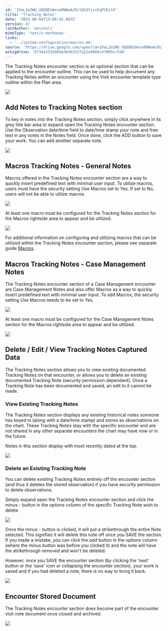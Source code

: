 ```yaml
---
id: '1VwL1mZWb_UQDQD1WxneRWWaAiRclQSdYjvcEqPCKztU'
title: 'Tracking Notes'
date: '2025-08-04T13:08:42.883Z'
version: 87
lastAuthor: 'anichols'
mimeType: 'text/x-markdown'
links:
  - '../system-configuration/macros.md'
source: 'https://drive.google.com/open?id=1VwL1mZWb_UQDQD1WxneRWWaAiRclQSdYjvcEqPCKztU'
wikigdrive: '6734a553a9b9ad6d6322fa22a9088c47069cc5a0'
---
```

The Tracking Notes encounter section is an optional section that can be applied to the encounter outline.  This can be used to help document any Tracking Notes within an encounter using the Visit encounter template type outline within the Plan area.

![](../tracking-notes.assets/c87e6e8e0589a13794ac1528d97dbf9d.png)

## Add Notes to Tracking Notes section

To key in notes into the Tracking Notes section, simply click anywhere in its grey title bar area to expand open the Tracking Notes encounter section.  Use the Observation date/time field to date/time stamp your note and free text in any notes in the Notes field.  Once done, click the ADD button to save your work. You can add another separate note.

![](../tracking-notes.assets/d31c3fc099c7c7d44a0787123413f717.png)

## Macros Tracking Notes - General Notes

Macros offered in the Tracking Notes encounter section are a way to quickly insert predefined text with minimal user input. To utilize macros, users must have the security setting Use Macros set to Yes. If set to No, users will not be able to utilize macros.

![](../tracking-notes.assets/060e96c0c0458280d937b27f344752e5.png)

At least one macro must be configured for the Tracking Notes section for the Macros rightside area to appear and be utilized.

![](../tracking-notes.assets/1baf403e65cde0ad67ea0bae87be7350.png)

For additional information on configuring and utilizing macros that can be utilized within the Tracking Notes encounter section, please see separate guide [Macros](../system-configuration/macros.md#properties-of-a-macro).

## Macros Tracking Notes - Case Management Notes

The Tracking Notes encounter section of a Case Management encounter are Case Management Notes and also offer Macros as a way to quickly insert predefined text with minimal user input. To add Macros, the security setting Use Macros needs to be set to Yes.

![](../tracking-notes.assets/060e96c0c0458280d937b27f344752e5.png)

At least one macro must be configured for the Case Management Notes section for the Macros rightside area to appear and be utilized.

![](../tracking-notes.assets/343faa5d7f44c74e09273c4e4af52f5e.png)

## Delete / Edit / View Tracking Notes Captured Data

The Tracking Notes section allows you to view existing documented Tracking Notes on that encounter, or allows you to delete an existing documented Tracking Note (security permission dependent).  Once a Tracking Note has been documented and saved, an edit to it cannot be made.

### View Existing Tracking Notes

The Tracking Notes section displays any existing historical notes someone has keyed in (along with a date/time stamp) and stores as observations on the chart.  These Tracking Notes stay with the specific encounter and are not shared in any other separate encounters the chart may have now or in the future.

Notes in this section display with most recently dated at the top.

![](../tracking-notes.assets/34fc4eec75c4e0ea0a91eba3cd80e063.png)

### Delete an Existing Tracking Note

You can delete existing Tracking Notes entirely off the encounter section (and thus it deletes the stored observation) if you have security permission to delete observations.

Simply expand open the Tracking Notes encounter section and click the minus - button in the options column of the specific Tracking Note wish to delete.

![](../tracking-notes.assets/b409f95e01fbb89db6d6f8f2043bcb3f.png)

Once the minus - button is clicked, it will put a strikethrough the entire Note selected.  This signifies it will delete this note off once you SAVE the section.  If you made a mistake, you can click the *add* button in the options column (where the minus button was before you clicked it) and the note will have the strikethrough removed and won't be deleted.

However, once you SAVE the encounter section (by clicking the ‘next' button or the ‘save' icon or collapsing the encounter section), your work is saved and if you had deleted a note, there is no way to bring it back.

![](../tracking-notes.assets/286cdd7bb5a60d000ee5f9cb9990511e.png)

## Encounter Stored Document

The Tracking Notes encounter section does become part of the encounter visit note document once closed and archived.

![](../tracking-notes.assets/b80bbb6539199c7ecb100ff641eb3ae8.png)
